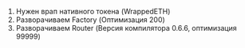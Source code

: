 1. Нужен врап нативного токена (WrappedETH)
2. Разворачиваем Factory (Оптимизация 200)
3. Разворачиваем Router (Версия компилятора 0.6.6, оптимизация 99999)


